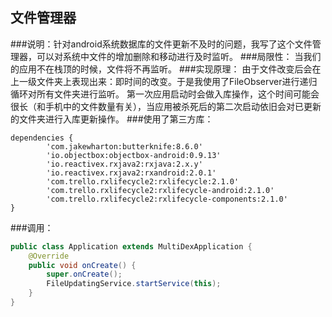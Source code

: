 ## 文件管理器
###说明：针对android系统数据库的文件更新不及时的问题，我写了这个文件管理器，可以对系统中文件的增加删除和移动进行及时监听。
###局限性：
当我们的应用不在栈顶的时候，文件将不再监听。
###实现原理：
由于文件改变后会在上一级文件夹上表现出来：即时间的改变。于是我使用了FileObserver进行递归循环对所有文件夹进行监听。
第一次应用启动时会做入库操作，这个时间可能会很长（和手机中的文件数量有关），当应用被杀死后的第二次启动依旧会对已更新的文件夹进行入库更新操作。
###使用了第三方库：
```
dependencies {
		'com.jakewharton:butterknife:8.6.0'
		'io.objectbox:objectbox-android:0.9.13'
		'io.reactivex.rxjava2:rxjava:2.x.y'
		'io.reactivex.rxjava2:rxandroid:2.0.1'
		'com.trello.rxlifecycle2:rxlifecycle:2.1.0'
		'com.trello.rxlifecycle2:rxlifecycle-android:2.1.0'
		'com.trello.rxlifecycle2:rxlifecycle-components:2.1.0'
}
```
###调用：
```java
public class Application extends MultiDexApplication {
    @Override
    public void onCreate() {
        super.onCreate();
        FileUpdatingService.startService(this);
    }
}
```